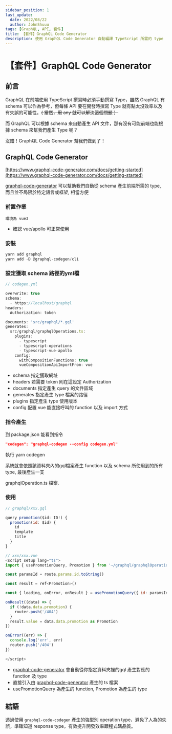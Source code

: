 ```yaml
---
sidebar_position: 1
last_update:
  date: 2022/08/22
  author: JohnShuuu
tags: [GraphQL, API, 套件]
title: 【套件】GraphQL Code Generator
description: 使用 GraphQL Code Generator 自動編譯 TypeScript 所需的 type
---
```

# 【套件】GraphQL Code Generator

## 前言

GraphQL 在前端使用 TypeScript 撰寫時必須手動撰寫 Type，雖然 GraphQL 有 schema 可以作為參考，但每條 API 要在開發時撰寫 Type 就有點太沒效率以及有失誤的可能性。~~( 當然，用 any 就可以解決這個問題 ）~~

而 GraphQL 可以根據 schema 來自動產生 API 文件，那有沒有可能前端也能根據 schema 來幫我們產生 Type 呢？

沒錯！GraphQL Code Generator 幫我們做到了！

## GraphQL Code Generator

[https://www.graphql-code-generator.com/docs/getting-started](https://www.graphql-code-generator.com/docs/getting-started)

[graphql-code-generator](https://www.graphql-code-generator.com/) 可以幫助我們自動從 schema 產生前端所需的 type, 而且並不局限於特定語言或框架, 相當方便

### 前置作業

`環境為 vue3 `

- 確認 vue/apollo 可正常使用

### 安裝

```jsx
yarn add graphql
yarn add -D @graphql-codegen/cli
```

### 設定獲取 schema 路徑的yml檔

```jsx
// codegen.yml

overwrite: true
schema: 
  - https://localhost/graphql
headers:
  Authorization: token

documents: 'src/graphql/*.gql'
generates:
  src/graphql/graphqlOperations.ts:
    plugins:
      - typescript
      - typescript-operations
      - typescript-vue-apollo
    config:
      withCompositionFunctions: true
      vueCompositionApiImportFrom: vue
```

- schema 指定獲取網址
- headers 若需要 token 則在這設定 Authorization
- documents 指定產生 query 的文件區域
- generates 指定產生 type 檔案的路徑
- plugins 指定產生 type 使用版本
- config 配置 vue 能直接呼叫的 function 以及 import 方式

### 指令產生

到 package.json 能看到指令

```json
"codegen": "graphql-codegen --config codegen.yml"
```

執行 yarn codegen

系統就會依照該資料夾內的gql檔案產生 function 以及 schema 所使用到的所有 type, 最後產生一支

graphqlOperation.ts 檔案.

### 使用

```jsx
// graphql/xxx.gql

query promotion($id: ID!) {
  promotion(id: $id) {
    id
    template
    title
  }
}
```

```js title="程式碼範例"
// xxx/xxx.vue
<script setup lang="ts">
import { usePromotionQuery, Promotion } from '~/graphql/graphqlOperations'

const paramsId = route.params.id.toString()

const result = ref<Promotion>()

const { loading, onError, onResult } = usePromotionQuery({ id: paramsId })

onResult((data) => {
  if (!data.data.promotion) {
    router.push('/404')
  }
  result.value = data.data.promotion as Promotion
})

onError((err) => {
  console.log('err', err)
  router.push('/404')
})

</script>
```

- [graphql-code-generator](https://www.graphql-code-generator.com/) 會自動從你指定資料夾裡的gql 產生對應的function 及 type
- 直接引入由 [graphql-code-generator](https://www.graphql-code-generator.com/) 產生的 ts 檔案
- usePromotionQuery 為產生的 function, Promotion 為產生的 type

## 結語

透過使用 `graphql-code-codegen` 產生的強型別 operation type，避免了人為的失誤，準確知道 response type，有效提升開發效率跟程式碼品質。